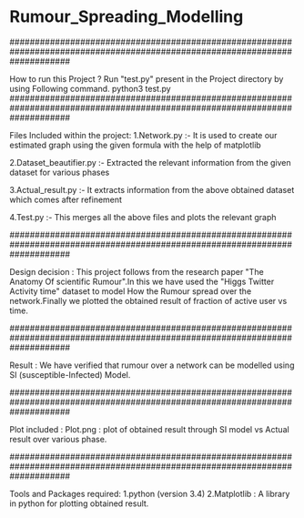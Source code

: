 # Rumour_Spreading_Modelling

############################################################################################################################

How to run this Project ?
   Run "test.py" present in the Project directory by using Following command.
    python3 test.py
############################################################################################################################

Files Included within the project:
1.Network.py :- It is used to create our estimated graph using the given formula with the help of matplotlib

2.Dataset_beautifier.py :- Extracted the relevant information from the given
dataset for various phases

3.Actual_result.py :- It extracts information from the above obtained dataset
which comes after refinement

4.Test.py :- This merges all the above files and plots the relevant graph

############################################################################################################################

Design decision :
   This project follows from the research paper "The Anatomy Of scientific Rumour".In this we have used the "Higgs Twitter Activity time" dataset to model How the Rumour spread over the network.Finally we plotted the obtained result of fraction of active user vs time.

############################################################################################################################

Result :
  We have verified that rumour over a network can be modelled using SI (susceptible-Infected) Model.

############################################################################################################################

Plot included :
  Plot.png : plot of obtained result through SI model vs Actual result over various phase.

############################################################################################################################

Tools and Packages required:
1.python (version 3.4)
2.Matplotlib : A library in python for plotting obtained result.
